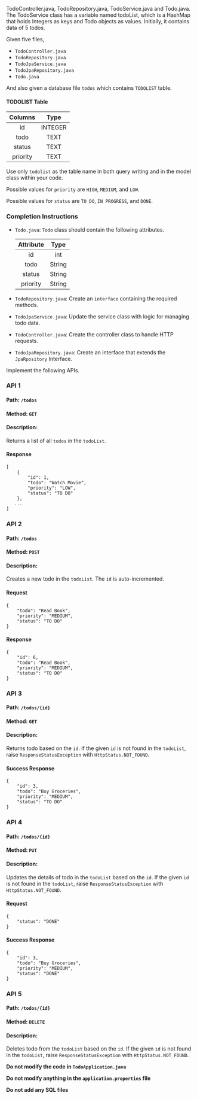 TodoController.java, TodoRepository.java, TodoService.java and  Todo.java.
The TodoService class has a variable named todoList, which is a HashMap that holds Integers as keys and Todo objects as values. Initially, it contains data of 5 todos.

Given five files,

- `TodoController.java`
- `TodoRepository.java`
- `TodoJpaService.java`
- `TodoJpaRepository.java`
- `Todo.java`

And also given a database file `todos` which contains `TODOLIST` table.

#### TODOLIST Table

   | Columns  |  Type   |
   | :------: | :-----: |
   |    id    | INTEGER |
   |   todo   |  TEXT   |
   |  status  |  TEXT   |
   | priority |  TEXT   |


<MultiLineNote>

Use only `todolist` as the table name in both query writing and in the model class within your code.

Possible values for `priority` are `HIGH`, `MEDIUM`, and `LOW`.

Possible values for `status` are `TO DO`, `IN PROGRESS`, and `DONE`.
</MultiLineNote>

### Completion Instructions

- `Todo.java`: `Todo` class should contain the following attributes.

    | Attribute |  Type  |
    | :-------: | :----: |
    |    id     |  int   |
    |   todo    | String |
    |  status   | String |
    | priority  | String |
  

- `TodoRepository.java`: Create an `interface` containing the required methods.
- `TodoJpaService.java`: Update the service class with logic for managing todo data.
- `TodoController.java`: Create the controller class to  handle HTTP requests. 
- `TodoJpaRepository.java`: Create an interface that extends the `JpaRpository` Interface.

Implement the following APIs.

### API 1

#### Path: `/todos`

#### Method: `GET`

#### Description:

Returns a list of all `todos` in the `todoList`.

#### Response

```
[
    {
        "id": 1,
        "todo": "Watch Movie",
        "priority": "LOW",
        "status": "TO DO"
    },
   ...
]
```

### API 2

#### Path: `/todos`

#### Method: `POST`

#### Description:

Creates a new todo in the `todoList`. The `id` is auto-incremented.

#### Request

```
{
    "todo": "Read Book",
    "priority": "MEDIUM",
    "status": "TO DO"
}
```

#### Response

```
{
    "id": 6,
    "todo": "Read Book",
    "priority": "MEDIUM",
    "status": "TO DO"
}
```

### API 3

#### Path: `/todos/{id}`

#### Method: `GET`

#### Description:

Returns todo based on the `id`. If the given `id` is not found in the `todoList`, raise `ResponseStatusException` with `HttpStatus.NOT_FOUND`.


#### Success Response

```
{
    "id": 3,
    "todo": "Buy Groceries",
    "priority": "MEDIUM",
    "status": "TO DO"
}
```

### API 4

#### Path: `/todos/{id}`

#### Method: `PUT`

#### Description:

Updates the details of todo in the `todoList` based on the `id`. If the given `id` is not found in the `todoList`, raise `ResponseStatusException` with `HttpStatus.NOT_FOUND`.

#### Request

```
{
    "status": "DONE"
}
```

#### Success Response

```
{
    "id": 3,
    "todo": "Buy Groceries",
    "priority": "MEDIUM",
    "status": "DONE"
}
```

### API 5

#### Path: `/todos/{id}`

#### Method: `DELETE`

#### Description:

Deletes todo from the `todoList`  based on the `id`. If the given `id` is not found in the `todoList`, raise `ResponseStatusException` with `HttpStatus.NOT_FOUND`.


**Do not modify the code in `TodoApplication.java`**

**Do not  modify anything in the `application.properties` file**

**Do not add any SQL files**
